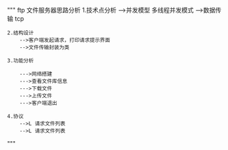 """
    ftp 文件服务器思路分析
    1.技术点分析
        -->并发模型  多线程并发模式
        -->数据传输   tcp

    2.结构设计
        -->客户端发起请求，打印请求提示界面
        -->文件传输封装为类

    3.功能分析

        --->网络搭建
        --->查看文件库信息
        --->下载文件
        --->上传文件
        --->客户端退出

    4.协议
        -->L 请求文件列表
        -->L 请求文件列表
"""













